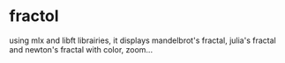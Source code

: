 # fractol
using mlx and libft librairies, it displays mandelbrot's fractal, julia's fractal and newton's fractal with color, zoom...
